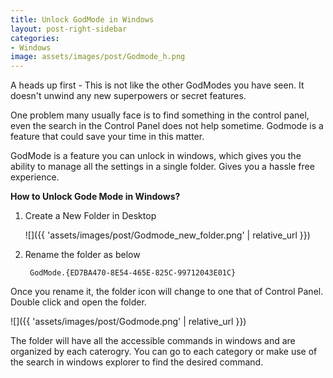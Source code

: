 ```yaml
---
title: Unlock GodMode in Windows
layout: post-right-sidebar
categories:
- Windows
image: assets/images/post/Godmode_h.png
---
```


A heads up first - This is not like the other GodModes you have seen.  It doesn't unwind any new superpowers or secret features.

One problem many usually face is to find something in the control panel, even the search in the Control Panel does not help sometime. Godmode is a feature that could save your time in this matter.

GodMode is a feature you can unlock in windows, which gives you the ability to manage all the settings in a single folder. Gives you a hassle free experience.

**How to Unlock Gode Mode in Windows?**

1. Create a New Folder in Desktop

	![]({{ 'assets/images/post/Godmode_new_folder.png' | relative_url }})

2. Rename the folder as below

		GodMode.{ED7BA470-8E54-465E-825C-99712043E01C}

Once you rename it, the folder icon will change to one that of Control Panel.
Double click and open the folder. 

![]({{ 'assets/images/post/Godmode.png' | relative_url }})

The folder will have all the accessible commands in windows and are organized  by each caterogry. You can go to each category or make use of the search in windows explorer to find the desired command.
